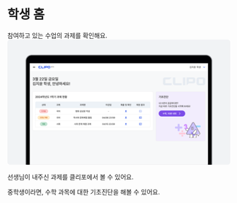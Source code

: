 # 학생 홈
참여하고 있는 수업의 과제를 확인해요.
![이미지](./img/StudentHome.png)
<p></p>

선생님이 내주신 과제를 클리포에서 볼 수 있어요. <p></p>
중학생이라면, 수학 과목에 대한 기초진단을 해볼 수 있어요.